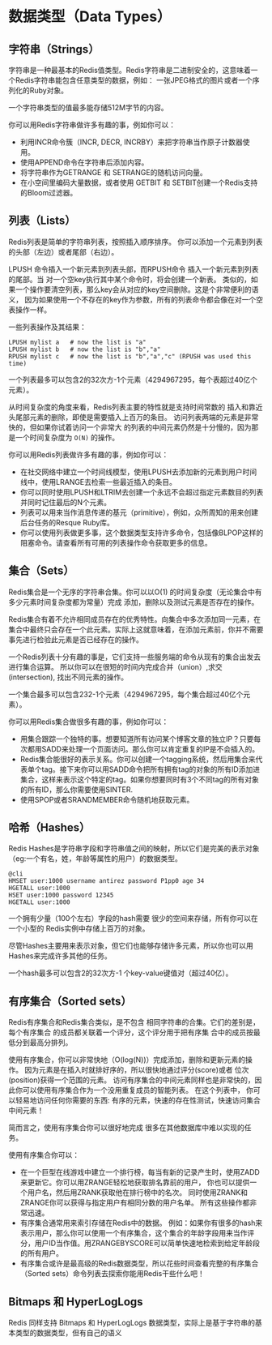 #   数据类型（Data Types）

##  字符串（Strings）

字符串是一种最基本的Redis值类型。Redis字符串是二进制安全的，这意味着一个Redis字符串能包含任意类型的数据，例如： 一张JPEG格式的图片或者一个序列化的Ruby对象。

一个字符串类型的值最多能存储512M字节的内容。

你可以用Redis字符串做许多有趣的事，例如你可以：
-   利用INCR命令簇（INCR, DECR, INCRBY）来把字符串当作原子计数器使用。
-   使用APPEND命令在字符串后添加内容。
-   将字符串作为GETRANGE 和 SETRANGE的随机访问向量。
-   在小空间里编码大量数据，或者使用 GETBIT 和 SETBIT创建一个Redis支持的Bloom过滤器。

##  列表（Lists）

Redis列表是简单的字符串列表，按照插入顺序排序。 你可以添加一个元素到列表的头部（左边）或者尾部（右边）。

LPUSH 命令插入一个新元素到列表头部，而RPUSH命令 插入一个新元素到列表的尾部。当 对一个空key执行其中某个命令时，将会创建一个新表。 类似的，如果一个操作要清空列表，那么key会从对应的key空间删除。这是个非常便利的语义， 因为如果使用一个不存在的key作为参数，所有的列表命令都会像在对一个空表操作一样。

一些列表操作及其结果：
```
LPUSH mylist a   # now the list is "a"
LPUSH mylist b   # now the list is "b","a"
RPUSH mylist c   # now the list is "b","a","c" (RPUSH was used this time)
```

一个列表最多可以包含2的32次方-1个元素（4294967295，每个表超过40亿个元素）。

从时间复杂度的角度来看，Redis列表主要的特性就是支持时间常数的 插入和靠近头尾部元素的删除，即使是需要插入上百万的条目。 访问列表两端的元素是非常快的，但如果你试着访问一个非常大 的列表的中间元素仍然是十分慢的，因为那是一个时间复杂度为 `O(N)` 的操作。

你可以用Redis列表做许多有趣的事，例如你可以：
-   在社交网络中建立一个时间线模型，使用LPUSH去添加新的元素到用户时间线中，使用LRANGE去检索一些最近插入的条目。
-   你可以同时使用LPUSH和LTRIM去创建一个永远不会超过指定元素数目的列表并同时记住最后的N个元素。
-   列表可以用来当作消息传递的基元（primitive），例如，众所周知的用来创建后台任务的Resque Ruby库。
-   你可以使用列表做更多事，这个数据类型支持许多命令，包括像BLPOP这样的阻塞命令。请查看所有可用的列表操作命令获取更多的信息。

##  集合（Sets）

Redis集合是一个无序的字符串合集。你可以以O(1) 的时间复杂度（无论集合中有多少元素时间复杂度都为常量）完成 添加，删除以及测试元素是否存在的操作。

Redis集合有着不允许相同成员存在的优秀特性。向集合中多次添加同一元素，在集合中最终只会存在一个此元素。实际上这就意味着，在添加元素前，你并不需要事先进行检验此元素是否已经存在的操作。

一个Redis列表十分有趣的事是，它们支持一些服务端的命令从现有的集合出发去进行集合运算。 所以你可以在很短的时间内完成合并（union）,求交(intersection), 找出不同元素的操作。

一个集合最多可以包含232-1个元素（4294967295，每个集合超过40亿个元素）。

你可以用Redis集合做很多有趣的事，例如你可以：
-   用集合跟踪一个独特的事。想要知道所有访问某个博客文章的独立IP？只要每次都用SADD来处理一个页面访问。那么你可以肯定重复的IP是不会插入的。
-   Redis集合能很好的表示关系。你可以创建一个tagging系统，然后用集合来代表单个tag。接下来你可以用SADD命令把所有拥有tag的对象的所有ID添加进集合，这样来表示这个特定的tag。如果你想要同时有3个不同tag的所有对象的所有ID，那么你需要使用SINTER.
-   使用SPOP或者SRANDMEMBER命令随机地获取元素。

##  哈希（Hashes）

Redis Hashes是字符串字段和字符串值之间的映射，所以它们是完美的表示对象（eg:一个有名，姓，年龄等属性的用户）的数据类型。
```
@cli
HMSET user:1000 username antirez password P1pp0 age 34
HGETALL user:1000
HSET user:1000 password 12345
HGETALL user:1000
```

一个拥有少量（100个左右）字段的hash需要 很少的空间来存储，所有你可以在一个小型的 Redis实例中存储上百万的对象。

尽管Hashes主要用来表示对象，但它们也能够存储许多元素，所以你也可以用Hashes来完成许多其他的任务。

一个hash最多可以包含2的32次方-1 个key-value键值对（超过40亿）。

##  有序集合（Sorted sets）

Redis有序集合和Redis集合类似，是不包含 相同字符串的合集。它们的差别是，每个有序集合 的成员都关联着一个评分，这个评分用于把有序集 合中的成员按最低分到最高分排列。

使用有序集合，你可以非常快地（O(log(N))）完成添加，删除和更新元素的操作。 因为元素是在插入时就排好序的，所以很快地通过评分(score)或者 位次(position)获得一个范围的元素。 访问有序集合的中间元素同样也是非常快的，因此你可以使用有序集合作为一个没用重复成员的智能列表。 在这个列表中， 你可以轻易地访问任何你需要的东西: 有序的元素，快速的存在性测试，快速访问集合中间元素！

简而言之，使用有序集合你可以很好地完成 很多在其他数据库中难以实现的任务。

使用有序集合你可以：
-   在一个巨型在线游戏中建立一个排行榜，每当有新的记录产生时，使用ZADD 来更新它。你可以用ZRANGE轻松地获取排名靠前的用户， 你也可以提供一个用户名，然后用ZRANK获取他在排行榜中的名次。 同时使用ZRANK和ZRANGE你可以获得与指定用户有相同分数的用户名单。 所有这些操作都非常迅速。
-   有序集合通常用来索引存储在Redis中的数据。 例如：如果你有很多的hash来表示用户，那么你可以使用一个有序集合，这个集合的年龄字段用来当作评分，用户ID当作值。用ZRANGEBYSCORE可以简单快速地检索到给定年龄段的所有用户。
-   有序集合或许是最高级的Redis数据类型，所以花些时间查看完整的有序集合（Sorted sets）命令列表去探索你能用Redis干些什么吧！

##  Bitmaps 和 HyperLogLogs

Redis 同样支持 Bitmaps 和 HyperLogLogs 数据类型，实际上是基于字符串的基本类型的数据类型，但有自己的语义
